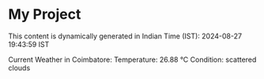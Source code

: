 # My Project

This content is dynamically generated in Indian Time (IST): 2024-08-27 19:43:59 IST


Current Weather in Coimbatore:
Temperature: 26.88 °C
Condition: scattered clouds
